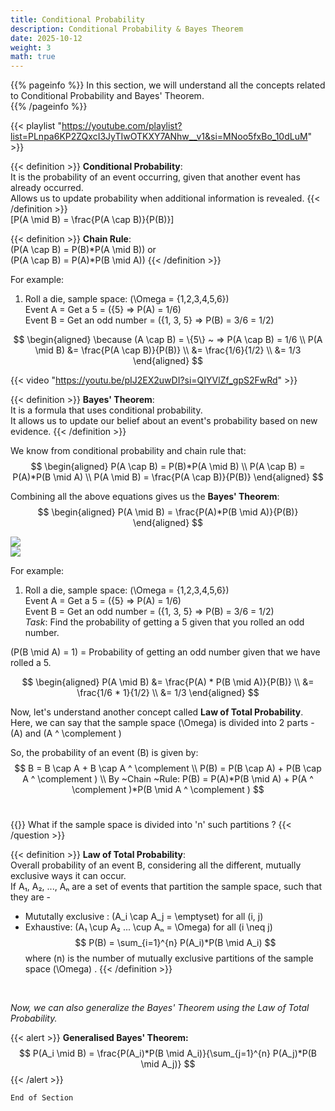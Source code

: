 ```yaml
---
title: Conditional Probability
description: Conditional Probability & Bayes Theorem
date: 2025-10-12
weight: 3
math: true
---
```


{{% pageinfo %}}
In this section, we will understand all the concepts related to Conditional Probability and Bayes' Theorem.<br>
{{% /pageinfo %}}

{{< playlist "https://youtube.com/playlist?list=PLnpa6KP2ZQxcI3JyTIwOTKXY7ANhw__v1&si=MNoo5fxBo_10dLuM" >}}
<br>

{{< definition >}}
**Conditional Probability**: <br>
It is the probability of an event occurring, given that another event has already occurred.<br>
Allows us to update probability when additional information is revealed.
{{< /definition >}}
<br>
\[P(A \mid B) = \frac{P(A \cap B)}{P(B)}\]

{{< definition >}}
**Chain Rule**: <br>
\(P(A \cap B) = P(B)*P(A \mid B)\) or <br>
\(P(A \cap B) = P(A)*P(B \mid A)\)
{{< /definition >}}

For example:
1. Roll a die, sample space: \(\Omega = \{1,2,3,4,5,6\}\) <br>
    Event A = Get a 5 = \(\{5\} => P(A) = 1/6\)<br>
    Event B = Get an odd number = \(\{1, 3, 5\} => P(B) = 3/6 = 1/2\)

$$
\begin{aligned}
\because (A \cap B) = \{5\} ~  => P(A \cap B) = 1/6 \\
P(A \mid B) &= \frac{P(A \cap B)}{P(B)} \\
&= \frac{1/6}{1/2} \\
&= 1/3
\end{aligned}
$$

{{< video "https://youtu.be/pIJ2EX2uwDI?si=QIYVlZf_gpS2FwRd" >}}
<br>

{{< definition >}}
**Bayes' Theorem**: <br>
It is a formula that uses conditional probability. <br>
It allows us to update our belief about an event's probability based on new evidence.
{{< /definition >}}

We know from conditional probability and chain rule that:
$$
\begin{aligned}
P(A \cap B) = P(B)*P(A \mid B) \\
P(A \cap B) = P(A)*P(B \mid A) \\
P(A \mid B) = \frac{P(A \cap B)}{P(B)}
\end{aligned}
$$

Combining all the above equations gives us the **Bayes' Theorem**:
$$
\begin{aligned}
P(A \mid B) = \frac{P(A)*P(B \mid A)}{P(B)}
\end{aligned}
$$

![](https://robosathi.com/images/bayes_theorem.png)
<br>
![](https://robosathi.com/images/bayes_likelihood.png)

For example:
1. Roll a die, sample space: \(\Omega = \{1,2,3,4,5,6\}\) <br>
    Event A = Get a 5 = \(\{5\} => P(A) = 1/6\)<br>
    Event B = Get an odd number = \(\{1, 3, 5\} => P(B) = 3/6 = 1/2\)<br>
*Task*: Find the probability of getting a 5 given that you rolled an odd number.<br>

\(P(B \mid A) = 1\) = Probability of getting an odd number given that we have rolled a 5. <br>

$$
\begin{aligned}
P(A \mid B) &= \frac{P(A) * P(B \mid A)}{P(B)} \\
&= \frac{1/6 * 1}{1/2} \\
&= 1/3
\end{aligned}
$$

Now, let's understand another concept called **Law of Total Probability**.<br>
Here, we can say that the sample space \(\Omega\) is divided into 2 parts - \(A\) and \(A ^ \complement \)

So, the probability of an event \(B\) is given by:
$$
B = B \cap A + B \cap A ^ \complement \\
P(B) = P(B \cap A) + P(B \cap A ^ \complement ) \\
By ~Chain ~Rule: P(B) = P(A)*P(B \mid A) + P(A ^ \complement )*P(B \mid A ^ \complement )
$$
<br>

{{<question>}}
What if the sample space is divided into 'n' such partitions ?
{{< /question >}}

{{< definition >}}
**Law of Total Probability**: <br>
Overall probability of an event B, considering all the different, mutually exclusive ways it can occur.<br>
If A₁, A₂, ..., Aₙ are a set of events that partition the sample space, such that they are - 
 - Mututally exclusive : \(A_i \cap A_j = \emptyset\) for all \(i, j\)
 - Exhaustive: \(A₁ \cup A₂ ... \cup Aₙ  = \Omega\) for all \(i \neq j\)
$$
P(B) = \sum_{i=1}^{n} P(A_i)*P(B \mid A_i)
$$
where \(n\) is the number of mutually exclusive partitions of the sample space \(\Omega\) .
{{< /definition >}}
<br>

*Now, we can also generalize the Bayes' Theorem using the Law of Total Probability.*

{{< alert >}}
**Generalised Bayes' Theorem:** <br>
$$
P(A_i \mid B) = \frac{P(A_i)*P(B \mid A_i)}{\sum_{j=1}^{n} P(A_j)*P(B \mid A_j)}
$$
{{< /alert >}}

```End of Section```
    